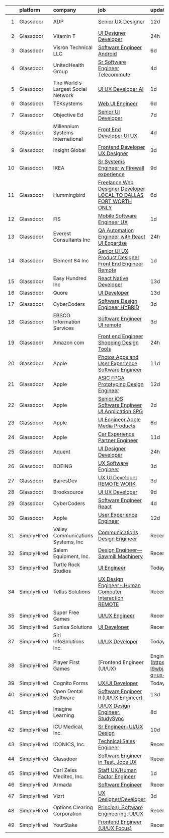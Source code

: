 

|    | platform    | company                            | job                                                                                                                                                                                                                                                                                                                                                                                                                                                                                                                                                                                                                                                                                                                                                                                                                                                                                                                                                                                                                                                                                                                                                                                                                                                                                                                                                                                                                     | update_time   | location                 |
|---:|:------------|:-----------------------------------|:------------------------------------------------------------------------------------------------------------------------------------------------------------------------------------------------------------------------------------------------------------------------------------------------------------------------------------------------------------------------------------------------------------------------------------------------------------------------------------------------------------------------------------------------------------------------------------------------------------------------------------------------------------------------------------------------------------------------------------------------------------------------------------------------------------------------------------------------------------------------------------------------------------------------------------------------------------------------------------------------------------------------------------------------------------------------------------------------------------------------------------------------------------------------------------------------------------------------------------------------------------------------------------------------------------------------------------------------------------------------------------------------------------------------|:--------------|:-------------------------|
|  1 | Glassdoor   | ADP                                | [Senior UX Designer](https://www.glassdoor.com/partner/jobListing.htm?pos=106&ao=1110586&s=58&guid=000001826cc790559aebfcf64e6cf740&src=GD_JOB_AD&t=SR&vt=w&cs=1_3731d9da&cb=1659682394611&jobListingId=1008024932844&cpc=878687325D2A5CC7&jrtk=3-0-1g9mcf44jkhpe801-1g9mcf453ih6j800-488438198b793550--6NYlbfkN0BdBocYeX87Z3tbYO-a3tIUonBsExDdYt9uQcyNDOozXqP-6GfjacfgnJd8vJ-A5HicHqTZo7SFW2qTYsNCTuKHbipRB833w72DsnkLfY-_2y7aTaqT1lwe7xqs9WlWRNviv0YZJ5PFGpfEzHVdggSF-Fa1yPTTEKsb0r_n4hxzMIw73lpBSbpaiZiHZZPLEtts3sm1GYSfapAMnXHCi8HsUCz_FyQJFNkG9mQe1ZdSndZJ0MEcJEGxjC0GnH-3M5l01Ga-JptDpAtzZ8Ao6VVxr4zMB6XatMkW6VwV9_h6Qd2cATK4p6BvrU6cxWC1zT1nJFgIP2xzPpcbsYUu4UW7pWwYr4ERaJs_qJJ6qEgRQWqjjXXr7PhYx4dIyLfuR2-VzdCo5WsUO-50dhLNGbkF42nfzaA66LHnQIte8ZEREDZvebjS0x33z4ui6srpNP_WXA8-5VVIOEQ4MfETjsOLNGFBKRNoSVzNShrZ0TLwUZr5sCvVYHCV_EAUhddW_naXwcsjBnH-oosUXMTWEfx2UCe21AzoIAgkobl3UsjZyg%3D%3D)                                                                                                                                                                                                                                                                                                                                                                                                                                                                                                                    | 12d           | Parsippany, NJ           |
|  2 | Glassdoor   | Vitamin T                          | [UI Designer   Developer](https://www.glassdoor.com/partner/jobListing.htm?pos=129&ao=1110586&s=58&guid=000001826cc790559aebfcf64e6cf740&src=GD_JOB_AD&t=SR&vt=w&cs=1_9640ef25&cb=1659682394614&jobListingId=1008053886167&cpc=451933188B21919D&jrtk=3-0-1g9mcf44jkhpe801-1g9mcf453ih6j800-6f6034691b5422f3--6NYlbfkN0DMrcEu7yrtATojKJA7cEzGQ3FdRGWLh0CZQInL4ECGI6k5tN82kdM0OKoro5eXmjovAfqE-qCFzorBk8MpdY72_0U5dfxVKxGhck5KRFN-xTbAscjui61db-fDE_8QO-m47Uwzd92MrNOCQvxBUcualtGhT067Qzu-g2luV1gB0tzBideHfruPUV2U-DNBETSN_TX-JI8KnUsvIuAznagw6NIsNGjipEd-DhArfKsGmG-BJSgQO1tBrdsuQCJrhW63LLqGzJrKUswvvWLCYRFkSDsYlG07Rho7IqwJrQxH2OlspexptFRk2Ed7tAKvweGUGioxKVMcrgnNUp9IbksbyU_7xN6Y1shu1hROSrjDD5DTE8wzRLcPfArA4JMSDtiGV7CYIYO0VnHa-X5w_wB_MMghBAMMwFuT1Ll915Oqj9WkoBHwJd5jyzSI-ppakco9DGCbvd54BQ%3D%3D)                                                                                                                                                                                                                                                                                                                                                                                                                                                                                                                                                                                                               | 24h           | Remote                   |
|  3 | Glassdoor   | Visron Technical LLC               | [Software Engineer   Android](https://www.glassdoor.com/partner/jobListing.htm?pos=124&ao=1110586&s=58&guid=000001826cc790559aebfcf64e6cf740&src=GD_JOB_AD&t=SR&vt=w&ea=1&cs=1_07a98e58&cb=1659682394614&jobListingId=1008037856759&cpc=3DB599BF2F4828F0&jrtk=3-0-1g9mcf44jkhpe801-1g9mcf453ih6j800-ddfb522bc3d5f073--6NYlbfkN0Az8Xa21yQutTy3z9jzJmWbFbWpWskvPKWDGVf3MK8TfodwN2rb4NImWsomyw4RteNFTZypV3-prRoSE9MuPztn6QInuwPHiRobjxvjqrWP2W99XeHkfudZAAButBG9LKLMelajOg-VnO7ogYlB0GAa50tgyYmUtGmrQISw1zLNHxzrwDsjW8_w6htlEhETMVOLizrLGlcLACLKcA2NPv0HHjxdeBn0-66l-4C6HjOL3w3tkUFAcxQz8s0MqkTPUvSWz9yOojAVUYpAuMqEflKVAU7qDgSJ-4PfBGulVhggM6IRzeQLDTPp-AD0BpGRjFK3DJkQOE4oOLIB4dtUH8PuXeUn8KuGXZwjM6glr6ZnKOfgRgOPidIhMpo48GzOmHiJHr0GzyCOlBQs53qyBu53Uscqn0pv8n_-97c6bARukOQfOeqAMjzzCTfLVptpYaSBweZjEvrl3Poo6g-lI7jCZ5iROKLWgc7zu2o40D7D4oKLAbyqjtNhPPkdBmAbEjseu5QJZoTQ4Q%3D%3D)                                                                                                                                                                                                                                                                                                                                                                                                                                                                                                                                      | 6d            | Remote                   |
|  4 | Glassdoor   | UnitedHealth Group                 | [Sr  Software Engineer   Telecommute](https://www.glassdoor.com/partner/jobListing.htm?pos=117&ao=1110586&s=58&guid=000001826cc790559aebfcf64e6cf740&src=GD_JOB_AD&t=SR&vt=w&cs=1_38d5b045&cb=1659682394613&jobListingId=1008042060254&cpc=B101C867B3EF2D75&jrtk=3-0-1g9mcf44jkhpe801-1g9mcf453ih6j800-48e44781ba23d463--6NYlbfkN0C8O9VKdOj_1Zh75e9_CvYhSsWVxS1Pvi5WUWhsf4w7FOqiBDV5gLd8UJrG7vSEtbt-hRyIkN_1nPmChy7kX0HrsENvnmgFcGDmZzd2P_mZHkpOIiGrTmRIRkoMe5p_htboQr-RKM-oAFqRArjBOOzCOX5Oi1fST0jfHpDwjVUW8ThBMcBPpMMBms5BTeqsVm6nw6qJoRfuOE1UPx1FNrGdQRCiVnrFg31PuBd8pTRjntQDl4AvmTdOiSpSrIwRQkoWw0Gj8TmfC-6eC35_iwzrBM2nef5JT1PPZUHERxwj-EZLCZMO4j4LTQFS9iDbZTIX0sAdH46C5W4pwQ2m7dO7JFSmhcsnJqopLyniEylO6Bq6-7sGYjWyn7NHX3lxTtT_aSeJMWJD98a59KVKal3qkX0aD8MogVa3cAxG758Uxh_2PZWwcwHQB927Ao6QWpo%3D)                                                                                                                                                                                                                                                                                                                                                                                                                                                                                                                                                                                                                 | 4d            | Fort Lauderdale, FL      |
|  5 | Glassdoor   | The World s Largest Social Network | [UI UX Developer  AI ](https://www.glassdoor.com/partner/jobListing.htm?pos=118&ao=1110586&s=58&guid=000001826cc790559aebfcf64e6cf740&src=GD_JOB_AD&t=SR&vt=w&ea=1&cs=1_295ec448&cb=1659682394613&jobListingId=1008051839425&cpc=4F748F1840550ABC&jrtk=3-0-1g9mcf44jkhpe801-1g9mcf453ih6j800-d9365ae750555d3e--6NYlbfkN0DSgjPPcnEdvoK3uuxfISLALE6pB1FR7YSHOr_tSg5_QGIhoz_2VqUepdcKLBLI_zTmWHDhUTUAoNU7SQJ61YSP2XWsL8yTcs_iCojs6THTbDr4b7XoUevyqv1pF-BrqkP_aT09Fm9zRhZmd9TJIKMVRWL-z_WZbCkW6npKJR-HEdCYCBjXGVLv_1CKzAvUKthqGjOgrxJyO_TDZY1VWH3EW_D-LTPybhnSuIDoy2rNeRnXbMeFJymwPYuxrNhPLWVmd_l7Eaq_C52iin3klE2h4v0kBsgua_a1zhEdEi9xgkR2JyzbkmbBv9I4gE5RtSQX9EX7D_U7Wt4sUqwPJfEjjSfqa8QdhbIzfi5ilLV84YP6q_bbUr20biChTk8BgkRbtxfK_lNAFjYWTl6-CiDDMGiKfGAinsjd3YA6A1b1LAMCHNEg0ezRxQRvh_B8WAk8byAfruaqH56WYhSzeMf4Uh_leaukRCTnxdoylVE7d9jHUvpwBUHR5ZdhlE3NY_GvBNn6Rsle9G7HkEiWwNjxUg1Q7uFIa4qhHYLCrW8ifEvWu-CtffdwUJZnuwybtDpm_NEszMXGqN0uH2wcQLNTGreuUuky98U%3D)                                                                                                                                                                                                                                                                                                                                                                                                                                                           | 1d            | San Francisco, CA        |
|  6 | Glassdoor   | TEKsystems                         | [Web UI Engineer](https://www.glassdoor.com/partner/jobListing.htm?pos=107&ao=1110586&s=58&guid=000001826cc790559aebfcf64e6cf740&src=GD_JOB_AD&t=SR&vt=w&cs=1_6327280d&cb=1659682394611&jobListingId=1008039161481&cpc=44CD5376B8534B8F&jrtk=3-0-1g9mcf44jkhpe801-1g9mcf453ih6j800-788eac7449b034ab--6NYlbfkN0AuKz8EBO1xHDEL7V2YF9xF3dC_I9B9i-Zw2Jh8clPMK3KTieKealHQySFBD4L6FvM8byUC-knq_uKmUhPuRCvjD_NGUjjWGtC1iit-7rVheTFcanZ6H-_f6UekPzaY3to4ingxAA0JH9phu3KsclDAD2dMC3OUnr7TzaqVzLdCNdc9Upkn0OU-88D0cWhU8jCdIYTTMt_Gs5DgItaZXVCKSATA4d-wzW4Y_BOT3Ea5sCkex6H0NLw9kZoSFAjtejf5USWsq6prgioKX8cFVPnH_54saf0_o9vRFJXbI6AyEBjGekJvNn6763yMA_pwQ6SsW0_D-0mYQn_ao8HVUe8omlFvAHQEDRstK4M43ox3gQpASmcBX9f8Y7mtl4AJ-5WSpKqSbc9nbBf5aMUHJkeXx242NemdYSi-eGjZ5R5XAvMG4ZU1nr-mmvxtWyFqEiya2SNDUw88qso7EG5f4Yybg9bDuEykcbrfcyfzTFkEqWTi0bMvlItI7qAFsca4pYzUkys8BBVPcWIiUlTCYy3DZ1oAKdQmngAaCFIWRvWmiyGe_-TUUr7_VdI_D3dd7ar9KKfBqRHIAmaexJfDTaYj3kNoUt8JiJZBj6aEvxnFlhecybx03ZcjsKOw5jPVsh4FfwaXyDqKHMJaTxm3PDS5AbrslSsIep_UDpWx3aHafcdO1p8tRyNYNjzUy4BUeGZ_txrDqshAbGbBscW75eTfFWzNrYoFTpO_fLFQwaGLozdLxvrFs_4nhFSpqE7wqqC7cvEJKwyCeOO1H1lE3Izh-cQv4n43cwuyzrrvJ1JaeOk_JTUGnsEI3OCBxnvOQdCVrs_KiSFZcLTnKWZyqZIVebrl8X7nvfdTLv15UYsMEXJ0fZotE0GtlemTr_i4POdtRWFohWCPBj58OtaP66rMkVxbZS6TOm_QwQ2Nxoh8-A%3D%3D)                                                                                                                       | 6d            | Columbus, OH             |
|  7 | Glassdoor   | Objective Ed                       | [Senior UI Developer](https://www.glassdoor.com/partner/jobListing.htm?pos=121&ao=1110586&s=58&guid=000001826cc790559aebfcf64e6cf740&src=GD_JOB_AD&t=SR&vt=w&ea=1&cs=1_ac9e7f19&cb=1659682394614&jobListingId=1008035561341&cpc=F4EED0218A761C36&jrtk=3-0-1g9mcf44jkhpe801-1g9mcf453ih6j800-cb65b932bbf5ed28--6NYlbfkN0AXBj8bFyx3AxHsaESFnYy6Jn_Gl6fk4-ScA6Xd9bMEM37iv4si3nfw75_-dmfgMq5h325qvRPKLohiyLVA6HzaD-aOz7ACRAyMjnHYTGE5c8UIAhonRBs8QDrpQZyvfXvQLLfj9ymD5gnRIwIkPBTC-df54-IpvKxF3LWNrVs03yHe7ElUeI4Rd2ZUzdu_vFEcCwCtnF6dkBYsxF1ttV_eyWFiMCT4Ci8FN1pYSxERO0pLEMKFYXJTwad1ynfTpRx3Rqy-p0MT4Chr8ywyuBCyl3mZAhkbiQnn__Z5ccYggY5Nv4i3pkC3zSmhnFi5xoovD9itNBs8Q8s4pRuk8tyGwgEiEC2fpWhFWGlJPvx4IK81GYsV8MXsHeyPG7DEGp0pBsI4zKefHsPkeyAoJoti3cu4p7SOcEa7PQm4CkYYDEjalMh-Rz1ZdTQxh-8yoAc965-86xh9nF-KkxsT3VzQlbWzy02IEvsDK1nhtkDD4WuASq1Zjr8z_H5o9-XT5GM%3D)                                                                                                                                                                                                                                                                                                                                                                                                                                                                                                                                                            | 7d            | Remote                   |
|  8 | Glassdoor   | Millennium Systems International   | [Front End Developer UI UX](https://www.glassdoor.com/partner/jobListing.htm?pos=103&ao=1110586&s=58&guid=000001826cc790559aebfcf64e6cf740&src=GD_JOB_AD&t=SR&vt=w&ea=1&cs=1_3f55a25e&cb=1659682394611&jobListingId=1008040872133&cpc=9DC6E4D8324653EE&jrtk=3-0-1g9mcf44jkhpe801-1g9mcf453ih6j800-36d262ff2bc71300--6NYlbfkN0CcKm41V5mY585z3dxldaVsVp_0JeE3YuEDWpj_pkfhOhV6J7_Ei1fO0UXwFMi00IZhRhcG2Ni9U6QP8a5Vt4qKbicNRXqoceRrR5ZM-lnKPyoF1Uhxg8ocobPvbc_1oUHjJQarDLURNLxaITuXhy777R2VC_QxNeNovmnyYQfBM5hhxXlT2-lXwktam3e_LUY6J_wwtZjY6OD6YYxfb2plJQeuxvPX6tlA3af9imh6m2c9sUb1t3Veq_phWe-IEHCbXuaS5DxoHlo_oBREDUDU6dSpd1AyL-9yCleznDu3Z9mkcVLppwuqvLvbRL4GM-kzsXmPu5B-01sPUV83cRzbtm4WIWetzU6gu98AIx8QI49bxgB690_zioKU4EXwCvu5SNBVzGl3hcvGYYbxYiti0QXY1MUaF_EoqnSi3HUr4yYs5Xq3mojJV1fTdnVEKSh9Y0EndNTeMhLG-tbfuKET1iu2iYUmtWYO202otmVpN4yFkGdKrvCknd6VT6imhts%3D)                                                                                                                                                                                                                                                                                                                                                                                                                                                                                                                                                      | 4d            | Remote                   |
|  9 | Glassdoor   | Insight Global                     | [Frontend Developer UX Designer](https://www.glassdoor.com/partner/jobListing.htm?pos=127&ao=1110586&s=58&guid=000001826cc790559aebfcf64e6cf740&src=GD_JOB_AD&t=SR&vt=w&ea=1&cs=1_2c629d29&cb=1659682394614&jobListingId=1008044834172&cpc=334ABAF5D42DC775&jrtk=3-0-1g9mcf44jkhpe801-1g9mcf453ih6j800-caf1e31ca24fd80c--6NYlbfkN0BKkHZu3wF05EeDimN_p6sYpKCMArvwa95YdH7UpkaBCkTAlOdu2lVgZ5yts_CGftjA7V8usHoLKe6etciQs-kOFBx6to-vOscv_JlQN1XBEUO69CSI8otlYZ0EISoqTT21zdpfWzADrUUg5TqPX8DUNM9oLXPWW1sxCS57MgSCHqsXlHKUcvsMrQkNq7urZSTLgYJa3lIHTyI1lYibHBumQzba5s09rdv53CGxCQ345uzgPBMu2gWRaRC7DLJfQMvmD35JqXWhys3EL2PhBCzHIs3NAhBuCDqn6jbbL5e_Eh3_vHGxqn3DFHHe1bglJUSaDXKD1-6oCDcZEERynfRqTfxlTq4yi9WGQxIX24GoVcNeI-9qz5e2buVLlki9qkmNp7kvQNEgV5v4mIF4rks6wNWypx17iFvPydzaeTCJ7YBGaXadoc9hVd-JVUnyWf9J2tGIz4P-Tr8WsuDQo7uQM5tTxdG4drGGp384JajblXIC0A6ShtYeIYul2_TrzaUiGUumyoqXfg%3D%3D)                                                                                                                                                                                                                                                                                                                                                                                                                                                                                                                                   | 3d            | Laurel, MD               |
| 10 | Glassdoor   | IKEA                               | [Sr  Systems Engineer w Firewall experience](https://www.glassdoor.com/partner/jobListing.htm?pos=123&ao=1110586&s=58&guid=000001826cc790559aebfcf64e6cf740&src=GD_JOB_AD&t=SR&vt=w&cs=1_d2409698&cb=1659682394614&jobListingId=1008030754005&cpc=2CAED5C921A5F994&jrtk=3-0-1g9mcf44jkhpe801-1g9mcf453ih6j800-58fe257a01470f06--6NYlbfkN0Duvs8W9J3ng6gJug0TleWEiZhMTn3xkaahiVgbeU0KWY7EIJvg5hnSIF7iYU2XS_0_ZA9a7IxVQ69o685Gh0ci9vE1TGhL2dyNKY786z93tMNru3nEtg0mB4d0BvLJaO8v2DRdQKIOO6mkPJqg1gnHisNzV-Cs9XyQkKQmdugcbdAYYIEK0XwkfpXd0GLkqV6PCx75_QRmXBJRebtbLqrajIKvadNNZ-01_IvvfB1AbHk7ClKv2_mI0_tRIwkPNy75eo-BrBp4UorGjne_wDkn1amkQ2lpKAic-YVzV7AokCW3BhOqS4MmoVCaC5wQKyq9eGYe5JbBP8itrpDi0bgsYNuZ44tIM8GxvUaYYPhuKVhL4oWYSXWbt-yOs5Bo_Z4_9gxlPlAUu6lsgJ6acOeQpRGWeTDGi9KGi8CKSDQR2Ad-_AfV_QqDS3fXyNzzVnPZrtOISNt7SlLTNd-goFQIny3306SBridA7wh7U8nTbhwz1tpdYivdJWCWVvkCyrYHmB8h4P0qEwDflZy7CVEj9KL4WW_zlfYuWij9LLLnHkFIcag2zkbbzIgXefLkX387INHMHGiuBT8jyOHlzfU13DloKx_9tyA%3D)                                                                                                                                                                                                                                                                                                                                                                                                                                          | 9d            | Plymouth Meeting, PA     |
| 11 | Glassdoor   | Hummingbird                        | [Freelance Web Designer Developer   LOCAL TO DALLAS FORT WORTH ONLY](https://www.glassdoor.com/partner/jobListing.htm?pos=102&ao=1110586&s=58&guid=000001826cc790559aebfcf64e6cf740&src=GD_JOB_AD&t=SR&vt=w&ea=1&cs=1_04713766&cb=1659682394610&jobListingId=1008038353845&cpc=63E4514951618C5C&jrtk=3-0-1g9mcf44jkhpe801-1g9mcf453ih6j800-6b9bd44cb71ec0a0--6NYlbfkN0AY4guaBc_odNxnJHTncvfwFu86WvDwtbc_K-gSZc1x5K7wdWHYCJnRhc0BEaIQIUd8vFYjU1_FI9NcsDjwHdImEPxd_ADqdj3xXEqiSd8xlQVVmIPoR5eMXuvfuP3Sp8LjBjI2JP7AQpBNOxgAV5D5HdIpr2ZJ538jsorUPfmLKL4MMVWHX7gAOvk0iQvaatqPNKaKltycsenM1Gxa_EH0uUIIIRPNxCbnqlAjJ8SLfZmFaDU1V3_1-WuCPLXwYyeDVbboTUQK4F61aYAr4a-SKWOanBN45kffUZ0tVyOw_jN2IQ8HDh7-IVMh1_YNLM5d4k3_H5q2XE3apnZYdHGLNaomni_E71lhP3w51fMz78jc0eAGVwzzT5rkXd63ba9n34qzlI1QwBgSJtO9JbFHXwq1Pc-uyk_zDVVK2NxQHDRgN-v9OTr5Vv8Pb39qPWZBm970EuQ-vFN9p4r3Lj3HKEZsMJSmEa6RGyLyYMRBS7dIqBUVMRcfAXkn0gfNk8E1EVk07Yx6Prr2-aYv9FDj6b2DMOaKiVwjHFg4d-BVw4VS8LhVOKaHaT_HGCSRYmo%3D)                                                                                                                                                                                                                                                                                                                                                                                                                                             | 6d            | Remote                   |
| 12 | Glassdoor   | FIS                                | [Mobile Software Engineer UX](https://www.glassdoor.com/partner/jobListing.htm?pos=105&ao=1110586&s=58&guid=000001826cc790559aebfcf64e6cf740&src=GD_JOB_AD&t=SR&vt=w&cs=1_16ba0b21&cb=1659682394612&jobListingId=1008051206203&cpc=D69957E0862862E0&jrtk=3-0-1g9mcf44jkhpe801-1g9mcf453ih6j800-e4076412fe580154--6NYlbfkN0Cildmy3xp5DDe1hey2wetZ8Im9iLhFVTD2n6CnBp0IwGXOGgNcYYB1IlPUvVnWrEOidUsArKwUeEw-QpfwthbmVQpPvPrKns8xpsKrv3_llQBcp4M07_rDZIc_QF-Bms1-NlhalwIOhgO8_ZmAt8Q0fHQh7I1K6XBtRuhHnzUIUVhZITsS76qJg4K7-TU2NnLXY-mgGr2FbI5uCllEycTYlmBQflup9ohewC_8KOqbmvxrsVEDNy4LKONQ0rbOMWFrOtFMP49IIKdvNdmfpjWhikZTLwYO10ELbDXlKbgSpU5JZydbvrQY-GXoyjfzAiCEIYqmGKMkLEqLSR1Mf7oVO-lTEcKdh6eOBWbg4tdGMGUAfnNUGNMhZP_JUsTue-SV1uSniSPf2_yorg0Ly4CrH7AFtaDIKBAadASTn_VmZL9BmyYAhwofEtI4T17DEgVVyZH3wRGheg%3D%3D)                                                                                                                                                                                                                                                                                                                                                                                                                                                                                                                                                                                                           | 1d            | Addison, TX              |
| 13 | Glassdoor   | Everest Consultants  Inc           | [QA Automation Engineer with React UI Expertise](https://www.glassdoor.com/partner/jobListing.htm?pos=113&ao=1110586&s=58&guid=000001826cc790559aebfcf64e6cf740&src=GD_JOB_AD&t=SR&vt=w&ea=1&cs=1_d1faa79a&cb=1659682394613&jobListingId=1008053645571&cpc=01657B10174A43CF&jrtk=3-0-1g9mcf44jkhpe801-1g9mcf453ih6j800-19e65db89dc883e2--6NYlbfkN0DhVacPbJNbSQqMbBYuK39Lr6zmFv8Ukug0jmtsiQL0AeUJy1UvXWThs5qA9TTESdsaxhBdN5eqecQRCd1A1p_fmxRFkHE8tj6cDHP-9c-n22HXwRE8I3mzIxn64S3Ib1ELdmvebGWcINkAzzFCuWOHwEDPgWKsaGG-OAciOnRlpMECZ-NCFO59jY2iZilQZw9Dt4F_i-BCnCBLKaKfA6IMzwkQlCAmMwPyqLhKhFCswzzdFKahmK5Dlwtf3a4ZsCuLs5YnkZILMrY-JRy6zJFAf1kBwgzdXDm4Q0UGGcyR2nbOPBobeWR3Cmyn2iial6JVFjNtRC2FtRKvANTKEnYI8HtScdHfAkLzYM80JfXElKsEwTwQSxVyMMi-sQIKThUrdc5cdOO2pAneuoo0lXDbXzfOdgKfVTuUTJQeF0LDQRO8CmMcTVyQiObHnPbOxduEB2-Ls6RHC9_r1PPvDjrj9sy7RHIl5w1aTVLOIVAUCDf9wOWnAQA-oTueSWkKE7ArR3thCuJZw64Vyf18g5nlkMr2qf6j2u6os-_V0W_toOR4HWBUzHjk32Nz6tbhpVAkxtfN6rZFzyG6bVV9FXj_iaijHGKl3NrtyA8WHd1mp-MbY84H-ltLI9IrgAKfACbMFTVBvLvIVSrrOatx4XvKrMoldZWBfElZ-lB_7uMNU5kfF2-mI12VffAwnYPrfaRP9RyK3hX-wzoCMv3L_PU9qT5jYjrAI_xOvh8b0KD38Z-jvgRZ7QkWu3Gwyy3gMrTsYd2xyakyw6hKCBrO_RjwuNVTmoe92c8AntcpK6uou4KevPaSPTylBkozEyZJCqRVa77EzgOCETAgeLa6e_koy-SpDnfdCcg8TYl2DnsQGKFxvJ4xTXwkMYK9AxaoXB3B1m07TrZyF-DFnFyYi65KzZiLlatJ-SHB97_-0X75aykNhwiJQGJ2nGdoF0gnj8KAjatuG96rPlzyhnNrAfbNx8sxdH5CBf1d23N-HXWIqIw_hvso8UnyqPyeOoOIK5E%3D) | 24h           | Woburn, MA               |
| 14 | Glassdoor   | Element 84  Inc                    | [Senior UI UX Product Designer   Front End Engineer  Remote ](https://www.glassdoor.com/partner/jobListing.htm?pos=110&ao=1110586&s=58&guid=000001826cc790559aebfcf64e6cf740&src=GD_JOB_AD&t=SR&vt=w&cs=1_7fab5c86&cb=1659682394611&jobListingId=1008049811895&cpc=1160948BCBA38B5B&jrtk=3-0-1g9mcf44jkhpe801-1g9mcf453ih6j800-a8174fefb67e002f--6NYlbfkN0DWR1WbKNVqz5Vs796JMxy6nFzIeJx79EYV__ff1HatqKy44zG5FwwhDHTg8FGoHLgEL7y0fTgVA0NtMvsY9wvIvqfyXsC7YghPVmLOfsEbavesetiau1T-8zW2ENiD0j4oWCEVyCYtYovfZXGKkDSNjXJSgjR3c56LW76brSKlZMX6n6GvmUCvBZgtz6pGRE2fistpDzLv_iip7WojaUCWUjJPLGpRUUNvS6dWYQ9nbnXYjnffjELCGshUX_ny9Dj8_J-LvQjEWSVeit6F1kex0-Zti8bXWB3YFfDn-X4T13eXuEslGCD0E5m6No0jo7clP269H4ISMS7-JGFy-6UbWNP8QVHVRTgWJ6QH8n8MtZ_JXw5J2eDEPqKoxsKlKn0WvRmvhur-nmygEw465DzLnQS4eecfU34PNqa7GnZG2d6guFYMFvbDtCPdX_V6t_gK6hmy5ZZWELOGUY1HtzClZwm1ZC9Pk6YBcXb62BYH_392dTw5NY06SWsy00AM9_dHKT8K4lr90HndI8-yCUFG4f0jR5mAbxrD8HrY6XjN_u9Fwcs_Bre9pDMVYAzJY1ks5M7137s9U0F3RZzkhp2GPbpOU2Ln7Y1NErpfm9Lte3nfZXKc4ubr2BkkZYbEWjx5edmEvtj_4giKPSrlv3HLgyZtK8JA1404FhYKQnc1HxRf2GyM_M7GPMwzjiclB0rt3zaI3UL50TgMaJQ4ogRVs5DHT0-lIjVRjndAIW-ClxuifhWP1RJdVYTjhgKUquGgI3tOvAHkWQ%3D%3D)                                                                                                                                                                                                                                           | 1d            | Alexandria, VA           |
| 15 | Glassdoor   | Easy Hundred Inc                   | [React Native Developer](https://www.glassdoor.com/partner/jobListing.htm?pos=112&ao=1110586&s=58&guid=000001826cc790559aebfcf64e6cf740&src=GD_JOB_AD&t=SR&vt=w&ea=1&cs=1_4ebc012a&cb=1659682394613&jobListingId=1008023871002&cpc=D2F1DE17EE1F43B9&jrtk=3-0-1g9mcf44jkhpe801-1g9mcf453ih6j800-e2308fd1299150b8--6NYlbfkN0DzFcgFZSW24QBnmHK7x-Aatnd7JHF6x6XqYmHmLEvBNnvG25CnC1cLZdOwiDXdsDr9jL6vXHD3pzqh8UkfRw5sPvjCfC12CTQbzAixWPtyLOgY6lZZ2mI_Qq3eB_EjkryyPkLyLMpztD2bazasWcDz1_2BqxZO9USREcqKBIrBomsvBmMomx28IJhYg6r3M7tN7aCAV2eYPHMxTTFEk_Mxtn6hMSsOPxBghwd5krna-NX_IHgYla1-qzWgneNNxou62_BlHmpmeH524FINSjmplbtTkHGBFLuaHi2wW82ZjcL2qHrlolHZXyIkYqad2b7UWKiS0KDA7cvATGDygj-ku9kmExzS8cyUDLEjDW3n2P95_IARyO3G4R16aUvOHWzh6dV1sco2ZPgS7RoNflRnorp6DozKw3xXkM8MMwceQLwvmmIoA_PnwOg7cx5VG-rVtX9lmKBoFVK1iyOvmGlyej3llFDlJy_tONBk96b1rqPXVqWNgLIXBP4lA0OeBps%3D)                                                                                                                                                                                                                                                                                                                                                                                                                                                                                                                                                         | 13d           | New York, NY             |
| 16 | Glassdoor   | Quore                              | [UI Developer](https://www.glassdoor.com/partner/jobListing.htm?pos=104&ao=1110586&s=58&guid=000001826cc790559aebfcf64e6cf740&src=GD_JOB_AD&t=SR&vt=w&ea=1&cs=1_e78900ea&cb=1659682394611&jobListingId=1008022808957&cpc=9952A63AB06E78AD&jrtk=3-0-1g9mcf44jkhpe801-1g9mcf453ih6j800-fc45eb0106eebc0a--6NYlbfkN0BTy4Vq3kUv-8E8fBOrhZt-7WJQYqv7u2ur6JnxlE7nq4-qXnbw0pV0Gb1ldhxE6b9LzutXMnOIZndRVmfeBZeovsyhRGPrPKRoC4ktBEbsGQCZple6oIjohE_w2nkBQFKtMdLlh5SNBCqN1_YxAqJDW0P_sEEX5M0aspDPjB6Jcz3QYRWTG7G-6UWDVv1ShdvLpSQ2IaMYQ1Xp_9ydqfT_Ft3MAN1ChY2-SbBMMbazsuZltRF65y-ipsrR1HYIS_omjM_yfVKwbxr9dEa_al4GhmWXLh9DDQfXDyXIN47vZJAYtvNOaUfMGYXRvB9eOeCFFFPtnTaBT5GupuusAP70slPlmYnpKkq-bpzdLzdj-RZgzXWAI8U2xzwOUxsRCUgAF47Sapx9r9vH697xlKyQivJDWOSZy-McNG6OSEseW7cYcN7W7AjwaK1LNYbLxGSTmCgYsnm6DPuxqqyfWlcKoKB5xbae9TJOSpQ0ZkZi2L2lgsNket5I)                                                                                                                                                                                                                                                                                                                                                                                                                                                                                                                                                                                 | 13d           | Remote                   |
| 17 | Glassdoor   | CyberCoders                        | [Software Design Engineer  HYBRID ](https://www.glassdoor.com/partner/jobListing.htm?pos=130&ao=1110586&s=58&guid=000001826cc790559aebfcf64e6cf740&src=GD_JOB_AD&t=SR&vt=w&ea=1&cs=1_0b96af8c&cb=1659682394615&jobListingId=1008044825883&cpc=FA84DF7EA1EC2398&jrtk=3-0-1g9mcf44jkhpe801-1g9mcf453ih6j800-c677ba4c0724aa74--6NYlbfkN0CpFJQzrgRR8WqXWK1qKKEqALWJw739KlKqr2H-MSI4eoBlI4EFrmor2FYZMP3muM2r0j5h83pOc2sr_z_LAP0bOEYJMzbNj50Dd1vs0DB4I30BthNWwMLUxcyBXCje1uUgFrsNQKZuaBp0ltJVHeA6oHoEoU4aPNTT2toApki4DzEfaJMJvD10WiKhfda5yB34zB7Of4bB229Yn2U_EhCQsZEhSRpcwgpMwv69K-eMVjgK3MQ83UfGlMTGOurODjXzoCRVcgumjr-M-_RuKGpqBVbQWriIx9CugvxU7-uG2-yCLnB_RYEL2L8sMsbcS-ZCyRwrLeE-LnLbjir0bueuA5Gp2hHhJJBW9F-gWn5394ux51zetR46zBJWJN5tL5LXo9TB0znhzIaef7_d85S-_NKTvdvsrDruv6uu98gQoc_iLQ32BCdCnHBa1FLB9gSzoI3u9tgByAc5w_65dRmAQevvh_oQEJFigOk7y3rqOFv5yISHatTEXFdSBcXEkC5_3lEKtFU48LfrgqE_bLnnQ7N0F_CpdieFkAvxolGVhrBDWZTvASIDxK4mOnZEOxxX8cgxeh0lpkvJezuToDLPAoDyIguQXmSC-32FTepHQCkj8G4WSQhHxlK4begrSQkTvtKGvmmA1xP_FnpcZgyNYKbyij6q9mDxAcdBnrwdCH8Q95MZ0UWEPNtNhb8QE72rXTuj_Bm8Ax_JqKdXX7GpAVsiiW0VbOvvkOvnZRHMDpwwLxYbd6yQktRSenmVoCtwE8s3lCzsXRgxHJCeb7E7KmTz0amcK257KIa62JJmUws3rPXorUv_591lDq-iG8uJDmh5o42g1zMx4rD7UJMZsJhGexkJsH_Vw9UVIqOrDMLqUg4lIMDkDD6KUcmiCERo17UKA4Ivc69tFlqGgOZssSrs3F8sdR1cQkDZnpUcC0TdwRHnmA0heb8bocKd6-RDO7jbfvTJh5bnT_4-38FcLA5koxfIReDXGKdeE9rtbmbwD_cFBucY-cR4BMozPVA%3D)              | 3d            | San Francisco, CA        |
| 18 | Glassdoor   | EBSCO Information Services         | [Software Engineer UI  remote ](https://www.glassdoor.com/partner/jobListing.htm?pos=119&ao=1110586&s=58&guid=000001826cc790559aebfcf64e6cf740&src=GD_JOB_AD&t=SR&vt=w&cs=1_1c180cac&cb=1659682394613&jobListingId=1008044739598&cpc=F41FEAB56D215062&jrtk=3-0-1g9mcf44jkhpe801-1g9mcf453ih6j800-33d4512836de804f--6NYlbfkN0DdXnPqwYiIrEKJMiGtoBoRMY0gisMhtebYjuc8wwZJimMLxIRF2WCtIDarJLMGcyBUH_PRwp9LeCIjLPAg0RQbPLFwJS_kxjWgfjXZSHxPxtAHJzc5_Mro7q64CCD6UhAfZnf4tvOVTQEiVCPfkso0zeXvzZNqTHfGhltdjxue10hMf1MOID43O7vB0xWkn0xAfL8tDhmZ0exd4kBev0Fym8bAG_edjyQV7Mgi1T31nXQCWbWGpS04R6zbJCR-pKBQeNHtY3ItPoWOiEJrxuCCGf6Os2pTMrKpOPXErOAHCfWCy1Tf-H3qGW8aLXMqzMAtE0fY-v1rEXFOtt8yJWqw_21FkaHviGx6_8KJG-Q9oORWscUZGC7j6xqdltQqYfHiLuuYwWIe2jbdH35OyEAfArG6n1KA6mk1W7bKrnryaIOKHYTPKvfD6uvS-JQUfPg-FQgiC9HTsX1Zwmtb8rpbKdQjTFX8zr4Lx0B2O8YKGO_OBLe7QpRZpiw59fxcOO_6aYfKvQKijjyKWApiuVXnsQ2x4ifGkoXT2IZJDmTCInXIQYg4xQEkJXBP2jnu_90j4_5VEKvxVQQklGLaKaji-arxCF_0QEG_rxvWzDTUJTIph7UfWp6ZmTBE0CNOLnGuj0Ste9odWQ%3D%3D)                                                                                                                                                                                                                                                                                                                                                                                                         | 3d            | Massachusetts            |
| 19 | Glassdoor   | Amazon com                         | [Front end Engineer  Shopping Design Tools](https://www.glassdoor.com/partner/jobListing.htm?pos=120&ao=1110586&s=58&guid=000001826cc790559aebfcf64e6cf740&src=GD_JOB_AD&t=SR&vt=w&cs=1_3bc39cc4&cb=1659682394613&jobListingId=1008054032834&cpc=C4A69CCDBB3B9599&jrtk=3-0-1g9mcf44jkhpe801-1g9mcf453ih6j800-bfe1216077ad5f81--6NYlbfkN0CKJOvZ2V5IrJ1cL6f27LnM8XR4tisTi-a8V3t-dR9dwsgFRvlGUQc2Ve2CGI8d6VM9fiU2UycEjmUbYLLggsTwPx6ITzOXvcaxhrRW_2tzeonj9yedUtzcnLn7zaYUPq2z2WM0E5z3TUzyJA1SYHo6Nyg87yo8AJrUG-G1nbdo1RCqmRZTaQby8I1bOozz3HCHgrHTznKP2HEMS83AuNfW8uCPy18VlR9sZbBxqlDcgUiu8WjhIdvKA5UWbE_ruXPkesg2_BS-NgRRm9ra8dmxe3p2CNsRwlIyUYQ_kUqQab5g_vr6UtOpHAWQVYjyPKSjz26mQqf6m-UgQeUqgaz8vm1c7jao1wr2dYibhg8DCrc9yzb001XYTebhbmuNozZpRRh-wOq745D68eSqqPAHszgopkXbALMZasVnH-7mfzVbSWwqGWlL)                                                                                                                                                                                                                                                                                                                                                                                                                                                                                                                                                                                                                         | 24h           | Seattle, WA              |
| 20 | Glassdoor   | Apple                              | [Photos   Apps and User Experience Software Engineer](https://www.glassdoor.com/partner/jobListing.htm?pos=115&ao=1110586&s=58&guid=000001826cc790559aebfcf64e6cf740&src=GD_JOB_AD&t=SR&vt=w&cs=1_fc820083&cb=1659682394612&jobListingId=1008025019844&cpc=654405A9B1E0A9F5&jrtk=3-0-1g9mcf44jkhpe801-1g9mcf453ih6j800-1ab23cadfcec8860--6NYlbfkN0BvKrLyj5gPmtZO9T8euul8TCxuuKNOtzRJOomxnwSEodTz2Bc-sPZlt2Zgji_QUXFFWMNQaO5Yk1YrvA8moYCC7DxM3vajEwReUXta_1ItclgvKcA9L_l8dZkqG0TmFTSxi_OKI4rQOdvOzG2svo4IcvelCJtcbTJtl1bTZ6JojLh3XkmSC2KcnFwDwH7BmN_-GnrmBf1j8CaO2dMZSyq7kZS4qfm4wRMP1ouqU2U1GsRJxgvvSlS1uObSX_Wv-8tDdwfd7ljQV1BMh-9Y03ImyPbNpZbKzYKftD0wSkyZN0fNdgmBtaDnwO8Ubq6GmHOMsMFRl9ieeXLE2PFh6wbI3s41dpQoRJ8W7IHLGZD6UnE84mziTrHMC8x6fIQk7SsrHt4X77NKa_e6R1te7xUGZ0gKfWSFPkeFFNhe-h84BVwCNZZo-8IKVleeKoRyS_HOuhA-Bez8kQpTidZenqCMhfyHjWn6kay8PHseFvoQkt_N_j3EPkZGkk-QBm0rVQkh41adS0Rd80GYxVuapSOsi3vjzrPmNYyvlpw0mKtiA7u4dKb03R17PMYklxePw1xNN9Aw0PkXfUZpu0i3Fvro4RTzjhcJs9snTi8fGxewCrPj8Tg84MkjgtpHwSLiGArFpMkB3005LPbyevk0Ltoj7JGPO_VGNb69eZ5Dg9MyjgfMKUzI2HyQ1j9qXIeeZ3OEO3JyCIZqpWdiDURsTvsNTEQdcklZgqYK7dS63AO_Pi1M3mD_-YXPKnY5LWg1KsYBt8sjvWWyn658hmd6ywAZK73XDus5BmNuMiP7sWnpCqGVYXxs7eR11hb2EF4pB6fDNR394UBGSRx9kvKCQJ4Hzrk93OQ9ciwR_J-o_g2L7yI_v7uaRJOZhyR_ZxA5fmxWZoKJnc9jr0Uihf_g-9tK43apcvKWYdTbIsFiE2A1_02oQdWJBRT1X_9O_EqzBRuUH4e31a1BNvg443woANYW6OfWZUInFuUce2pCs7d-MA%3D%3D)                   | 11d           | Cupertino, CA            |
| 21 | Glassdoor   | Apple                              | [ASIC FPGA Prototyping Design Engineer](https://www.glassdoor.com/partner/jobListing.htm?pos=122&ao=1110586&s=58&guid=000001826cc790559aebfcf64e6cf740&src=GD_JOB_AD&t=SR&vt=w&cs=1_2827a88c&cb=1659682394614&jobListingId=1008024922065&cpc=8795CF9063CD573D&jrtk=3-0-1g9mcf44jkhpe801-1g9mcf453ih6j800-0c98f7399db2a532--6NYlbfkN0BvKrLyj5gPmtZO9T8euul8TCxuuKNOtzRJOomxnwSEodTz2Bc-sPZlO_uSwsktAeh2i58fqVxhlh2YxZyR9_eAhLvxTjfkyc_xd76-Ec_3XnnTb94OXVTnnCNZVP4ZmycIG1kbhtHxuMIvAbn9SXCTWNPbK3QpfAmqravcUJ6_73MnNEpTW2tMuplvJMFOu-Mh2HV-h1ENN9tzcuzn-pkOX0IxlQfCpTVRwEeeQBKNR0lcF9D1plyWEUsgbn1AdHkn7ofinkV0wduCdR-QLac5s1yZ-xa-KnkcsSoupvBXyw3cJwF1r5gbPfWN3zH561wL9dpukRxsN-9IejOr4_kKV2BnHqRCv3nyAfFbPEI8nWDcOgmbntWiOkiiBADT5z95JyUMj2p-Rm7rxOxHAMJeaGsP5NyTqeYnI27vVZGidK7xJgnHNjTjcya17QB8xvZzTF2tv_lWl6AIbsFHZo1gaYEkfUbxmdSgrFWeDaHp8tXhUfNXD-jMEzBBxwZQYxeFhqYKO8h0uC0HbuQbrWTY33WeA7Pb0viHP16b75rPhpd14L8KAo5VlolVAcdV0MnPYx-zCuabzhRPm4-xzGkq-Ymxz9xr4yJtIWdXeHySmA-fS-1-ZSk-6x3IksOc_g3rfb3bwNjPS15dYCs9I78uMX-ikJv2oG-SqRz5X-zGz9uftd9JSTw9zB_5nMZMe3HqqF1HakONMc-bdc3dC7Q6oApA7WfcbxpY2urJf_BDiNbPMpuUORnDyM1AF0QFzv9ZXAov_A1PkZCjcRRTQ64pwroDUFCnghQucyd9w6Ly_B7dJvsp6zzBBBzVMddUL46ofFS4NuBQ0xRXVspOmdvAHaZNz_KLEYb1utZD3W5abwb2LR4yUoF1Dm7ZtCYxd_ZzxeJmPBrToRh8EuC8ovQJWEdv6R836EU_cLv-gYzewH4GalYyZVRqUTCdF7woP2NVJF_dgdJNQwC6zfxZLgsshWLVeiu_HEg%3D)                                               | 12d           | Cupertino, CA            |
| 22 | Glassdoor   | Apple                              | [Senior iOS Software Engineer   UI Application  SPG ](https://www.glassdoor.com/partner/jobListing.htm?pos=114&ao=1110586&s=58&guid=000001826cc790559aebfcf64e6cf740&src=GD_JOB_AD&t=SR&vt=w&cs=1_f6e7a57e&cb=1659682394612&jobListingId=1008049134520&cpc=F41FEAB56D215062&jrtk=3-0-1g9mcf44jkhpe801-1g9mcf453ih6j800-88cd045e604c7e90--6NYlbfkN0BvKrLyj5gPmtZO9T8euul8TCxuuKNOtzRJOomxnwSEodTz2Bc-sPZlt2Zgji_QUXGCs1nJgiqYxjZN_l9pcZKDRkHXFGNVRR-oQ4ASEv5RmhJY1NtuNaliELLImi_TPMN2_4caNu_eIZHAueQmDI23HNuY0eTeh6nid1ENjvTAqIL8iMam3v9PTzUD6WSkUrTa3L-2u2PVPDTF9JLO10PiL64HZhsizeWHSytIp347Oio7lR7Umi7qzzIziWDazcaU_Mkk42sR8i9HNnzIoJTAgYlVbjElzfwvd43g2y1QpmYymZKSoaQ2P-Uz6LlWUgKAlH_NnnBMe6VMvsu9k8wNqZU9r8YCkdE5m87yHC_LCqKRxsAEIQPC12hHQk57-Qw2TvWVjFEP1PuOYFo5FP83iu9n9Z5-kGZZBBhVsLCmUZD-wDz6KiulOKsWBLhTzw_nSA9gO-HrHX1WyOm41ygTWpVOlz3CAcLSckkOYbaUVxL_V14q1fQazabwQpDyLLtsUzXCnkZVPCOyV-mi8Bf5ngYsqAuWNVCcQFpKty4ZaMDOoDM9Xuh-yvtT0qHi20fynfHYPJo2sdxzTwxt65h7EI5LR2HKYKgRozdmLLnEgtMXIEMIA-Z-FadJV7AeVL-WogVrzqCT860RBkukyqlDiYEF94Wn9HIZ4ejP32GmE9nrak2BgQVa98M19zTfmEb7ITe8ssPEkYmTgf5lUdyk3WWRedfzyPJjOBTwebB1vmyRRVncjAUPQ5_pEgtjR8h4B8xdDRBUY233FSJlmmUCEj0tGsXJGRzSLkbMURIFrTuoePizjrQbQOGk_veyuIXdC3qZ0yGnltiBn3FgTDf-7e5xEQ5ajxO8L_3NcSlXiuhjx0yhftYjef1SzmK2SRRND13OGY5qXj-XB6EcwRN5HLDITOiolEmKPqNfBuMT4wKeAcEHKSZ5tPLw5Frs0lVXtqjYk-cpB5iAIRuQysVLazYebQ5Q_C5u1AFXWCfHvA%3D%3D)                   | 2d            | Cupertino, CA            |
| 23 | Glassdoor   | Apple                              | [UI Engineer   Apple Media Products](https://www.glassdoor.com/partner/jobListing.htm?pos=108&ao=1110586&s=58&guid=000001826cc790559aebfcf64e6cf740&src=GD_JOB_AD&t=SR&vt=w&cs=1_56b3771a&cb=1659682394611&jobListingId=1008039163012&cpc=32EE424DE2B657EB&jrtk=3-0-1g9mcf44jkhpe801-1g9mcf453ih6j800-ee6b70e9b8ade44e--6NYlbfkN0BvKrLyj5gPmtZO9T8euul8TCxuuKNOtzRJOomxnwSEodTz2Bc-sPZl1dBMH13w-jPp-dQp-voPw__t-wJYVGBLroJVl0iFdNMdLIU4IYv2l80HsSDAVurvdLLItl3S_YiDcnItDKl_ySvCDvawx_Af4FiDo6P76-eXFNnrbYwbGgpctYLvh_-Y0lLoC0GT7Ii94I8Q_28aptEIfR0iDN0SoRWm8pgobs4k5U80ovRb9hIUlT4-VzIeVnjcZlM3iLl-UL8yA1khitwMIb3CSKsAvZAt_qAC9pU2pQo1SjZdbrU88_tlinD1uJEWwxvWDmJPzGIZ2aAWMJ8UenmkQhwZv1VSdB5pX6xGFobFUXPC7s1_Ga8BphiijhvemSPKZPMGMd34HaeZEgVyRwnHFjFU_E4KfB2d-TyCzRpG7VSkCbH4PtUqX9WJ_cJbqdB_-OzNdPMprs6t84R2kVk747UsNc9WeGNP1Lv_UrxqCqzjXnmwJcYfvxoaezouu01tGYRY9M4-6OFQf9hDm6Ku-pCr7Ikzu39rCtAnPlwxidtMh12En4okj_20MddZHnz81Rbnk5Tto09IQSkxWKHBDG7QLmRD_axF3_wImkmtCL0ykdO2Q8l0Iqsctrd40avs4dNVdbDXD80RuN-YKBBCWBo-PiYGDJYKg9-jkd3qRKxeHhnjgqmi9FaSGa94BXraMk9R3KfK0iFs43KiCB-aWamrNj0JH39BVKVPQJs32ggXQtIwoJEnIofjPlfpvlH-7UA4mCT4rrWWvPsBTFNNRkZkcGtEH9THMlEwV-9qk6j9J3_e36jYCYtp2NQyXoI1pp7RorKpzA_OaTLhSulUXTt4qA4p6MQpWyDeJnWs4RrGD1WrRmmROT6zarAKh8GYOyRo2GDEVP9CWsOAszWqzJ2Gb-5QOY4yzX9Lnksk00OTiotIQqtyWyvBk1ZAtMUS60H8PttVkHcXVLaXgfr2LwZhMv4_7xCgAd0%3D)                                                  | 6d            | Seattle, WA              |
| 24 | Glassdoor   | Apple                              | [Car Experience Partner Engineer](https://www.glassdoor.com/partner/jobListing.htm?pos=116&ao=1110586&s=58&guid=000001826cc790559aebfcf64e6cf740&src=GD_JOB_AD&t=SR&vt=w&cs=1_fb70e19e&cb=1659682394613&jobListingId=1008025019886&cpc=AC285F3A3ECA6BB0&jrtk=3-0-1g9mcf44jkhpe801-1g9mcf453ih6j800-59a5905cf8bc8832--6NYlbfkN0BvKrLyj5gPmtZO9T8euul8TCxuuKNOtzRJOomxnwSEodTz2Bc-sPZlt2Zgji_QUXFFWMNQaO5Yk_8NxyRhRko4OVnKJdomhuManhCDd-r8P3SSuETU_QsWFBOCfxCRBqMdHz6dFjeGkaRylIv4jX3ioBCHN0bHEc8JWRcvnh1uuUKRYG9jCLLwprUt6dQM1SV1YpYzs1ThUBLdoOnL_LjcmxWWnzFAmy1Zct3mJfv_4fOIrktmNXLQIH1RyDIOLxjN1xEkrLVxpz10b3TFjwHYFRj6FzZV8KWfOqHY3hxZ5EAQG0YEpP0Trc6Kfr_r_ps6hzxaYTtOri9i8BXuEXLRGFes47x_WQw6iePrXwfkodsq98rYi0aZwY02F2S-7o1rQf5MaGECeNFMsa2PQ9F9EhdMKeNZgf8ugR27fVQHn6txyt7bUUFpfD57uBvo-knJlAkeKhtDIjbuk8hccHP6DPKLh6-jl1tRtBpZNrQQ4J8LcZ4CCBUOt2BmkcVXb3K4-1LzzYGT_XR9XzDMlM1FZDzGfhqtILTwA4NnettekRbYSFeUUGP5G7HL6uA3F6xttarwAQCJOOVfQa6uD3-gdlgYt8Z2udOATOAmqsIx7ibsGIn3PPXgosvINRFTblwq_3dgBBpSE5hez6-tIOR81CJnAtVZ01ngQMEPvCm-CR-SgjRLkoktSaJwV6t7izFCyvztSzjLx2NMCGdkHHk-CB9vjLjAYAraVW8w4EvUIiqqL8XxFsZh2uvTWgnvQN0bWeEYMg0OM8QlXzzMStzAdrCQZoqe4tcrcVd15QQtmKtjGJp4-gCWDbSp7B8gj4oS4lfu7QW6OpeA6G6nhoCUNerL-rOgRJodYwNdFF98c9jK4TydtVB5e11kkmdb4-Q9Gpn8Kl1CLcVwpxQ30Oy8nquxANVroHI2mILI2HxmcF6mRBk42r4SXExhEu2qADNyVkLKyE7VSt5DADie6Ugh)                                                                   | 11d           | Cupertino, CA            |
| 25 | Glassdoor   | Aquent                             | [UI Designer   Developer](https://www.glassdoor.com/partner/jobListing.htm?pos=128&ao=1110586&s=58&guid=000001826cc790559aebfcf64e6cf740&src=GD_JOB_AD&t=SR&vt=w&cs=1_82da5bca&cb=1659682394614&jobListingId=1008054069860&cpc=334ABAF5D42DC775&jrtk=3-0-1g9mcf44jkhpe801-1g9mcf453ih6j800-092543b2b5b1ac44--6NYlbfkN0DMrcEu7yrtATojKJA7cEzGQ3FdRGWLh0CZQInL4ECGI9gD0Wolx9R2EDT7B77c2cQfEUz2kNTIOVwD5BKqIMoWk98RNF1Ad7spk8Iaq3QvRUwRObhwp_8VU1zaju42mJeg42eYRSl8E_AZ8ZyjsLMKuN4a1m7Gpx48C9VFRnAlEctiuWPgmSBG0bTGp3uKHZsoZgpLEQQh1gRBNf73i-H21laxa1UOhaicTlWjOOj6YhZVKFuP_1kJt9dyx-pQ_-joZ3PLGPTp3gzVBr3c0kBzu9di89hgNThYRmSUHvufApEgC502Aax44fvYAmKhb3eWEKNm6RsW8WTMB4phdszdlxpoleHs0V2TNG_tQF9RZwgkISxAOUX4Reo_AwCo1AwsTIxqRStOrNcSJXHizedUPOV0IQPAVSqJj7QOECgdKNbRGxgrSOvxMjtBYg8TX1T5B9niGTHKDg%3D%3D)                                                                                                                                                                                                                                                                                                                                                                                                                                                                                                                                                                                                               | 24h           | Remote                   |
| 26 | Glassdoor   | BOEING                             | [UX Software Engineer](https://www.glassdoor.com/partner/jobListing.htm?pos=101&ao=1110586&s=58&guid=000001826cc790559aebfcf64e6cf740&src=GD_JOB_AD&t=SR&vt=w&cs=1_417f17a9&cb=1659682394610&jobListingId=1008044727337&cpc=AECEB822CA110EBC&jrtk=3-0-1g9mcf44jkhpe801-1g9mcf453ih6j800-e0f4439104670cbb--6NYlbfkN0BddK4H-tsabPiX3BvkwhvbvP4OkLNzlRX6egXJy9Hb11ERhvpR4KXHXK2FLd2rf635mPrxH7C_fealKbSVDuGDyLPRuGY7lQIFmOMb9WC3SxWn8DD774EoqfoGjFeYTCDpGOq5RbjzZvAhZgdzOQfsN94kdSXe1uQG_tzPQP1N24dyFrWi2aCWlzD5kZe-Q3zDDC9_lcM0CfdLfboy568xtCXuml0fXXayiWGTChg6lFIMvt7VBjvYiuB6xpye8LRB_NFzzQt5TgH7KA72oVisHCcPFEfJhgv_v5IBMkeDEcMYKwMPW56Ks2E-SaNpH0uDi5GA0c4DaArnCexzmJgiLBE3gw9X522yA6SnKyjG3NQDXDLIhnX-TiKrBA7D0dDgzQBnOvHaPdGmPdntQbzgNeVH5Kp34KBRU4wosSUu5imxtRu-RZ9mNnr5b4MlLdU%3D)                                                                                                                                                                                                                                                                                                                                                                                                                                                                                                                                                                                                                                | 3d            | Fairfax, VA              |
| 27 | Glassdoor   | BairesDev                          | [UX UI Developer   REMOTE WORK](https://www.glassdoor.com/partner/jobListing.htm?pos=109&ao=1110586&s=58&guid=000001826cc790559aebfcf64e6cf740&src=GD_JOB_AD&t=SR&vt=w&cs=1_aa2dc1b8&cb=1659682394611&jobListingId=1008044250161&cpc=AC285F3A3ECA6BB0&jrtk=3-0-1g9mcf44jkhpe801-1g9mcf453ih6j800-5cd28fb1923bdcce--6NYlbfkN0BfEGkshao4EhrCCf7LYqKO8VNtf9vkQrewuI3DmTR_-G3zJxSBeo1ORWaJUaUR2cIFh6--aYXCpyL1PGs27zPd2oaooh4lmDNAPaF7RqrqJ2946V5F2vfYApF_Mj9PscxqD0hWk8Px_Xhw_6RRI73XYeUcKFPeHr0rG2fjsPTRMUJXNsKBCWYjZ4bfffeRx4MbH1fwV87Hl62BcO9ptJeox6qWGDXLihjBhkYAj7NrMYuLYSpJkjV-RGha1gDWPlCN_ve6g64lCeUJXQB9cF_wxwZKkd6mN0X2ano8fGpwX2C_T7iE6srhCEtzu_E0R-Ki-rhmxWLm8jlHkX4pamGr9lURI00rHP_65ibYmPou1eVbEp8gwiJ-ZMuYQZMSHdPmVujTLd669-kvp9vXwKSTPgsPqqKChhIAfxtf7glloICjiOIGNAoNU_yUmxsyFqrGuR91fXyW82Jnd2keZdAz4zFX2FtM57GB7EzEG5SdQ3ORPCatB7a3kq2JpD68OvKVpdFq5efL-P4voiMfJF_Pn0gPWt1cMX01W6SHjKpOIIisUVCHY0pKEaNklC7FmI2Hwo82muJqN0eqJrIy2S5E)                                                                                                                                                                                                                                                                                                                                                                                                                                                                     | 3d            | Los Angeles, CA          |
| 28 | Glassdoor   | Brooksource                        | [UI UX Developer](https://www.glassdoor.com/partner/jobListing.htm?pos=126&ao=1110586&s=58&guid=000001826cc790559aebfcf64e6cf740&src=GD_JOB_AD&t=SR&vt=w&ea=1&cs=1_4eb95147&cb=1659682394614&jobListingId=1008030431090&cpc=334ABAF5D42DC775&jrtk=3-0-1g9mcf44jkhpe801-1g9mcf453ih6j800-7c47c8ab3060e171--6NYlbfkN0BhNN3PPgKPbTMZB0Y0J5JTZS3FnMM-ugqbblX4_m-srDJielPNCs_lvQXXEB0CV7MauMXDZhNtuQ8Y4TkTDijqaPRS_5AATUlBMMn_RSlBCQ2vwJCIt1mpqd6rdSxgBjRtRBdrZWOR0dF20uAi4CTl4PomFO69tn3kIhPKhwZQYWzA7RZ34NhotZfl3b8zjsD7goHwYEy5wA6qEdpqGl5bUeUEzO-42OfDYN-Lln0KfdOFcPRYRMyxWFkFjY6TbCPygXBiNsroRC-q4GaZU73osDWNQE28d28Q0uI3iY3-ps3WsdLyAiPjSAKnx_2cD_3l6KgYzKQYqOeHXCnPDVo4Enhjxw0fqXvDqnIWHAKsVsH_jOHXMnbHG-KeB2Gq8HEm6_Nf8_rNGMAfxmMV0n8JdQ4uFffl2ABejcOHXMvUD-9vjyNRKdBmpP8sYSa9rvjO9lk1Jf8BUXtSalgCUCk7286rdJyp5YaJGDeS1qKaJzZJaLNIvFAP-ST7LFmH_ME%3D)                                                                                                                                                                                                                                                                                                                                                                                                                                                                                                                                                                | 9d            | Remote                   |
| 29 | Glassdoor   | CyberCoders                        | [Software Engineer   React](https://www.glassdoor.com/partner/jobListing.htm?pos=125&ao=1110586&s=58&guid=000001826cc790559aebfcf64e6cf740&src=GD_JOB_AD&t=SR&vt=w&ea=1&cs=1_c44436af&cb=1659682394614&jobListingId=1008041387150&cpc=B076152010A3B66C&jrtk=3-0-1g9mcf44jkhpe801-1g9mcf453ih6j800-88048ff50665ad51--6NYlbfkN0CpFJQzrgRR8WqXWK1qKKEqALWJw739KlKqr2H-MSI4eoBlI4EFrmor2FYZMP3muM3qdaGWoo3R4YPG0XG07WTUb3Y5dytGU2vADSEBIgy-CBorsmpGPE4LC8qCtUBQ_urcEf9zWMeoY9F_sHr_kMvCUgm-0H6MtXCwtkiM3pnT4J4JSYmiivfoev9rI6dg0vUX4M9JyYwm7lcdt5_EJ9vhly7IBEpBpwrtGXbJihPFoR1zv9GuYdOBQqR5T-ov-El8oZDAteky6NW62bMskwClYpBlg-fnJe3XeFh-wp3wDzrvMGgg-j3z9KqR2Gu4qA52n2kVvc7ijoKJisVBFQrh_OAIr_lns7FBR6GN9yFOXkBCnPniFYQcyFgA7SkmVGMe7NVWDsZtQ7TFT43u2DU5_Fyr2ZWEYKdg9WSTHkxAjVPsJ5_oUBJp7qq03rkYoY1IVqJOeCoY0rzapUJkhMFgGk7UCz9gUGn_wQs5USHbkU97bxEWJstYYybn0__oa93LU10xVIfVqvz-AYOxJJS5xwEAZPXCuf6q-zi2p7zJzPKfbGfLHJlYx-yaKJRGU9WqWDrsK5CWtD80zanBgwRhMqBQTRKGtbfF3ET3BrPy0aKHsPHYyXT8N2Y7Dz_SV0FOuytDGl-BcQ0u2w2MMC9oSv2zThY9AAPieXG80CfkUa1PhLqaz8K76nMUh7LS6c_1J9OB7wwOynSISZJMAC5FL_s0ITann8GyEG5S81AdNPp0IOx3g-ztXlpVpMH0YvJDUffjJOjW5wiV4YXpqA51ur6slUO4a1f2IHjcBdB7BtcF8nNJm47p0C9QV7vQRRfCd3aQ82AI_LYQeU2EQNDfhSH6LUqzz0G7AEaS7ZGPyeTjyGFz4OYyQsAl1TN08aM-LU2x_8iQfVpXDISS6zr9bq80gaE4j5MyX5oxrVBvI3rGE1XdK1Nr6f2phPLVpyMcKcrotn57cviPo9U_c0lWv_35M3n5_MwvhHpGDfilGw%3D%3D)                                        | 4d            | Los Angeles, CA          |
| 30 | Glassdoor   | Apple                              | [User Experience Engineer](https://www.glassdoor.com/partner/jobListing.htm?pos=111&ao=1110586&s=58&guid=000001826cc790559aebfcf64e6cf740&src=GD_JOB_AD&t=SR&vt=w&cs=1_212ae70f&cb=1659682394612&jobListingId=1008024270775&cpc=8795CF9063CD573D&jrtk=3-0-1g9mcf44jkhpe801-1g9mcf453ih6j800-3a7c862fbb7ceb15--6NYlbfkN0BvKrLyj5gPmtZO9T8euul8TCxuuKNOtzRJOomxnwSEodTz2Bc-sPZlO_uSwsktAejyC8Sk-awl7JxuRhuKlAswnm91k-y_z-kby3VS8uzsTVMSEQY2Vsdf_WYzMZrepvMtXru5k3cbIw1aEbM90IGB0Zgh0onwSdLQqRCE7IZ4N9kpGq9rNhxh8p3DKEPMh8RsEYHgsZ70hb93F6ahJVC9QUqKBDx7qz7h4noywBb_csM1Yi0YBgBepmHU2muiqgvakf27OzmPzyolrUzu94DDWoeoeQbZucRNc2vXADnE7QtqnKx53Q05cZy_1-gzQsGvILvsHFd_zi9IxdZBM-wZYHrDPE303cSpN3PcD-nVTZtUtM5jtidNAlCR5mswf5R7iEyoF62JtH3I6qkrmHRy0pshznqMtjX2ITkgfjmSmZuzR4gm4V_Mxw9suNJ8sTjLQk3skHI3_QPNn55EpgY2j_thlaCcYEwgiTdqsBgEDCjeurhZVziVCbnMZkDdVp-bUyaWDvKq7T3dbJsSRxAoFk3tA1WFAYCUykV5bR8T-0qmtlWYtSm34Cb2Vhq6Xj-SaSlmoHVZHipfeXdE6NBj8zA1HCHy2AMkUExq1qdApejRUSgaXvtOXKVRldTykMc345vreiBzS7ZyCzD-vCIyxu7Biby21zKcZW6biI_-DjLx-WRSS9XwaY7UqsQue8B56T4a_ygfCHHkON8P3hSkr7Xlrqxr14gDLMjpllkwRlM4E9KpTteAH22q-_TUkN8oxD6S9WU974S9VMXSDfh6P7HgeKRD7ZLTfWiLY4W-l8fc9uCmVTQ8Hq4x683kmLHEz5OJadGJAxrmcpNzLmlkKVWUDBUb6Lvn466R1EF747Sg16bWMWCYuhCkG-te6OtlouwtoPpT-TW6FXiBttgfzfhqb8g_TrDeGywnZ53OGkSArehmTru3nfjHiHPHlFvubZl3oDRVNA%3D%3D)                                                                              | 12d           | Cupertino, CA            |
| 31 | SimplyHired | Valley Communications Systems, Inc | [Communications Design Engineer](https://www.simplyhired.com/job/AUo7E07w2klkxUe_MpJEXKAe3q6D53g2ij9loL_ldPaRLYQDHOrlRg?q=ux+engineer)                                                                                                                                                                                                                                                                                                                                                                                                                                                                                                                                                                                                                                                                                                                                                                                                                                                                                                                                                                                                                                                                                                                                                                                                                                                                                  | Recently      | Chicopee, MA             |
| 32 | SimplyHired | Salem Equipment, Inc.              | [Design Engineer—Sawmill Machinery](https://www.simplyhired.com/job/TOx_VPVZl0iGuUpGA3LVCvxQTwIrojIpEGuJTIgRDPms2jOSivBFFw?q=ux+engineer)                                                                                                                                                                                                                                                                                                                                                                                                                                                                                                                                                                                                                                                                                                                                                                                                                                                                                                                                                                                                                                                                                                                                                                                                                                                                               | Recently      | Sherwood, OR             |
| 33 | SimplyHired | Turtle Rock Studios                | [UI Engineer](https://www.simplyhired.com/job/yTqUtBNIpU2iXDE6i0BpTOmG6PfqoqGXDg-XnPNuXnUMn8H9go_fjQ?q=ux+engineer)                                                                                                                                                                                                                                                                                                                                                                                                                                                                                                                                                                                                                                                                                                                                                                                                                                                                                                                                                                                                                                                                                                                                                                                                                                                                                                     | Today         | Lake Forest, CA          |
| 34 | SimplyHired | Tellus Solutions                   | [UX Design Engineer- Human Computer Interaction REMOTE](https://www.simplyhired.com/job/6uDSvGxlcLJ4TdC6QpkNz3PAYpRnrXPJ7g3G3-fIK9xylrblfb7xmQ?q=ux+engineer)                                                                                                                                                                                                                                                                                                                                                                                                                                                                                                                                                                                                                                                                                                                                                                                                                                                                                                                                                                                                                                                                                                                                                                                                                                                           | Recently      | Remote                   |
| 35 | SimplyHired | Super Free Games                   | [UI/UX Engineer](https://www.simplyhired.com/job/_gXNFfBAUSHqJC39ZwdzmYzrDwHsRCo6rtLVYg8DszAe1ruIhcLJHQ?q=ux+engineer)                                                                                                                                                                                                                                                                                                                                                                                                                                                                                                                                                                                                                                                                                                                                                                                                                                                                                                                                                                                                                                                                                                                                                                                                                                                                                                  | Recently      | Remote +6 locations      |
| 36 | SimplyHired | Sunixa Solutions                   | [UI Developer](https://www.simplyhired.com/job/AQDPNS8u-h6EOUds8cHLehIqZCVpwNipr_yQMf5KeqVAoVudYx6_8g?q=ux+engineer)                                                                                                                                                                                                                                                                                                                                                                                                                                                                                                                                                                                                                                                                                                                                                                                                                                                                                                                                                                                                                                                                                                                                                                                                                                                                                                    | Recently      | Remote                   |
| 37 | SimplyHired | Siri InfoSolutions Inc.            | [UI/UX Developer](https://www.simplyhired.com/job/t4zusilGYHJe1oSdhBqHSUuqvqnXBC7aR9Fr1XC6hlocXssPlb27Og?q=ux+engineer)                                                                                                                                                                                                                                                                                                                                                                                                                                                                                                                                                                                                                                                                                                                                                                                                                                                                                                                                                                                                                                                                                                                                                                                                                                                                                                 | Today         | Remote                   |
| 38 | SimplyHired | Player First Games                 | [Frontend Engineer (UI/UX) | Engineering](https://www.simplyhired.com/job/6T1OaFvaD3bY-l9wbjAUK4tqrl6QMa94FPiVZ04_jLfYtZcxLpX2dw?q=ux+engineer)                                                                                                                                                                                                                                                                                                                                                                                                                                                                                                                                                                                                                                                                                                                                                                                                                                                                                                                                                                                                                                                                                                                                                                                                                                                                         | Recently      | Remote                   |
| 39 | SimplyHired | Cognito Forms                      | [UX/UI Developer](https://www.simplyhired.com/job/7mlM7HIKovsbhRqBCwmnRIOg3eCzTZZhSBouoRT0yr5jjLh75b4Apg?q=ux+engineer)                                                                                                                                                                                                                                                                                                                                                                                                                                                                                                                                                                                                                                                                                                                                                                                                                                                                                                                                                                                                                                                                                                                                                                                                                                                                                                 | Today         | Remote                   |
| 40 | SimplyHired | Open Dental Software               | [Software Engineer II (UI/UX Engineer)](https://www.simplyhired.com/job/KrSZsBx_SjjDz8d8xZ4ruynUCXuiXnHKyWjvf492qQyvM4ynhqFvFw?q=ux+engineer)                                                                                                                                                                                                                                                                                                                                                                                                                                                                                                                                                                                                                                                                                                                                                                                                                                                                                                                                                                                                                                                                                                                                                                                                                                                                           | 13d           | Salem, OR                |
| 41 | SimplyHired | Imagine Learning                   | [UI/UX Design Engineer, StudySync](https://www.simplyhired.com/job/ggMDe3g4AR0uNqLcQy2TGbb2HrFDSUxl-4l76C0FT8o_8OMnwLpCrA?q=ux+engineer)                                                                                                                                                                                                                                                                                                                                                                                                                                                                                                                                                                                                                                                                                                                                                                                                                                                                                                                                                                                                                                                                                                                                                                                                                                                                                | 8d            | United States            |
| 42 | SimplyHired | ICU Medical, Inc.                  | [Sr Engineer-UI/UX Design](https://www.simplyhired.com/job/XeoA4rhqVILJMeA0XvUlZpLXQhi4r3EBhanx_NiaHPhIN0HFFltudg?q=ux+engineer)                                                                                                                                                                                                                                                                                                                                                                                                                                                                                                                                                                                                                                                                                                                                                                                                                                                                                                                                                                                                                                                                                                                                                                                                                                                                                        | 10d           | San Diego, CA            |
| 43 | SimplyHired | ICONICS, Inc.                      | [Technical Sales Engineer](https://www.simplyhired.com/job/BLGA6g71PmxK_tznA_TCmnundiwYAmilk7nypVzrPwOuQDQe9f3_jg?q=ux+engineer)                                                                                                                                                                                                                                                                                                                                                                                                                                                                                                                                                                                                                                                                                                                                                                                                                                                                                                                                                                                                                                                                                                                                                                                                                                                                                        | Recently      | Foxborough, MA           |
| 44 | SimplyHired | Glassdoor                          | [Software Engineer in Test, Jobs UX](https://www.simplyhired.com/job/scxoo7GUXXYpd2c8yJEWx71T7V9tUMwENbaW2hdmSqdgjfZxKG7pXg?q=ux+engineer)                                                                                                                                                                                                                                                                                                                                                                                                                                                                                                                                                                                                                                                                                                                                                                                                                                                                                                                                                                                                                                                                                                                                                                                                                                                                              | Recently      | Seattle, WA +5 locations |
| 45 | SimplyHired | Carl Zeiss Meditec, Inc.           | [Staff UX/Human Factor Engineer](https://www.simplyhired.com/job/c3_O22TV9OnAd_EII3gVU4SbQPTLvnfvF2IQ0lKUc3Sv_HKAUmQ-dw?q=ux+engineer)                                                                                                                                                                                                                                                                                                                                                                                                                                                                                                                                                                                                                                                                                                                                                                                                                                                                                                                                                                                                                                                                                                                                                                                                                                                                                  | 1d            | Remote                   |
| 46 | SimplyHired | Armada                             | [Software Engineer](https://www.simplyhired.com/job/I1gVfLXJq109lAGvNAFGdsJWUZ-azgfkjxN1Ns7zTT8DrK4GceP-AQ?q=ux+engineer)                                                                                                                                                                                                                                                                                                                                                                                                                                                                                                                                                                                                                                                                                                                                                                                                                                                                                                                                                                                                                                                                                                                                                                                                                                                                                               | Recently      | Remote                   |
| 47 | SimplyHired | Vizrt                              | [UX Designer/Developer](https://www.simplyhired.com/job/hFsWSJ8KB8iuYIOM6q2Ak1AriiYo2sSkyBKKegxqc2Hd58zLoGU8Yg?q=ux+engineer)                                                                                                                                                                                                                                                                                                                                                                                                                                                                                                                                                                                                                                                                                                                                                                                                                                                                                                                                                                                                                                                                                                                                                                                                                                                                                           | 3d            | San Antonio, TX          |
| 48 | SimplyHired | Options Clearing Corporation       | [Principal, Software Engineering: UI/UX](https://www.simplyhired.com/job/6WRicnwhKtM4ghmIX48eFW9WlVHt5doMp2wkEyAG3W4q6Pq7hAvRsA?q=ux+engineer)                                                                                                                                                                                                                                                                                                                                                                                                                                                                                                                                                                                                                                                                                                                                                                                                                                                                                                                                                                                                                                                                                                                                                                                                                                                                          | Recently      | Chicago, IL              |
| 49 | SimplyHired | YourStake                          | [Frontend Engineer (UI/UX Focus)](https://www.simplyhired.com/job/7o5wFjcJLjexIyohvLJibZPVdB7ioIT0oO1DrEjbV0KZPcrfpP69OA?q=ux+engineer)                                                                                                                                                                                                                                                                                                                                                                                                                                                                                                                                                                                                                                                                                                                                                                                                                                                                                                                                                                                                                                                                                                                                                                                                                                                                                 | Recently      | Remote                   |